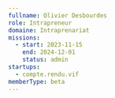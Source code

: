 ```yaml
---
fullname: Olivier Desbourdes
role: Intrapreneur
domaine: Intraprenariat
missions:
  - start: 2023-11-15
    end: 2024-12-01
    status: admin
startups:
  - compte.rendu.vif
memberType: beta
---
```


